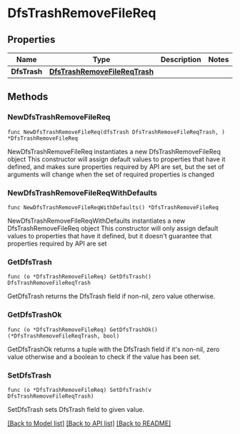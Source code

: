 # DfsTrashRemoveFileReq

## Properties

Name | Type | Description | Notes
------------ | ------------- | ------------- | -------------
**DfsTrash** | [**DfsTrashRemoveFileReqTrash**](DfsTrashRemoveFileReqTrash.md) |  | 

## Methods

### NewDfsTrashRemoveFileReq

`func NewDfsTrashRemoveFileReq(dfsTrash DfsTrashRemoveFileReqTrash, ) *DfsTrashRemoveFileReq`

NewDfsTrashRemoveFileReq instantiates a new DfsTrashRemoveFileReq object
This constructor will assign default values to properties that have it defined,
and makes sure properties required by API are set, but the set of arguments
will change when the set of required properties is changed

### NewDfsTrashRemoveFileReqWithDefaults

`func NewDfsTrashRemoveFileReqWithDefaults() *DfsTrashRemoveFileReq`

NewDfsTrashRemoveFileReqWithDefaults instantiates a new DfsTrashRemoveFileReq object
This constructor will only assign default values to properties that have it defined,
but it doesn't guarantee that properties required by API are set

### GetDfsTrash

`func (o *DfsTrashRemoveFileReq) GetDfsTrash() DfsTrashRemoveFileReqTrash`

GetDfsTrash returns the DfsTrash field if non-nil, zero value otherwise.

### GetDfsTrashOk

`func (o *DfsTrashRemoveFileReq) GetDfsTrashOk() (*DfsTrashRemoveFileReqTrash, bool)`

GetDfsTrashOk returns a tuple with the DfsTrash field if it's non-nil, zero value otherwise
and a boolean to check if the value has been set.

### SetDfsTrash

`func (o *DfsTrashRemoveFileReq) SetDfsTrash(v DfsTrashRemoveFileReqTrash)`

SetDfsTrash sets DfsTrash field to given value.



[[Back to Model list]](../README.md#documentation-for-models) [[Back to API list]](../README.md#documentation-for-api-endpoints) [[Back to README]](../README.md)


